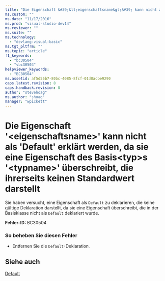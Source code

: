```yaml
---
title: "Die Eigenschaft &#39;&lt;eigenschaftsname&gt;&#39; kann nicht als &#39;Default&#39; erkl&#228;rt werden, da sie eine Eigenschaft des Basis&lt;typ&gt;s &#39;&lt;typname&gt;&#39; &#252;berschreibt, die ihrerseits keinen Standardwert darstellt | Microsoft Docs"
ms.custom: ""
ms.date: "11/17/2016"
ms.prod: "visual-studio-dev14"
ms.reviewer: ""
ms.suite: ""
ms.technology: 
  - "devlang-visual-basic"
ms.tgt_pltfrm: ""
ms.topic: "article"
f1_keywords: 
  - "bc30504"
  - "vbc30504"
helpviewer_keywords: 
  - "BC30504"
ms.assetid: af5d55b7-80bc-4085-8fcf-01d8acbe9290
caps.latest.revision: 8
caps.handback.revision: 8
author: "stevehoag"
ms.author: "shoag"
manager: "wpickett"
---
```

# Die Eigenschaft &#39;&lt;eigenschaftsname&gt;&#39; kann nicht als &#39;Default&#39; erkl&#228;rt werden, da sie eine Eigenschaft des Basis&lt;typ&gt;s &#39;&lt;typname&gt;&#39; &#252;berschreibt, die ihrerseits keinen Standardwert darstellt
Sie haben versucht, eine Eigenschaft als `Default` zu deklarieren, die keine gültige Deklaration darstellt, da sie eine Eigenschaft überschreibt, die in der Basisklasse nicht als `Default` deklariert wurde.  
  
 **Fehler\-ID:** BC30504  
  
### So beheben Sie diesen Fehler  
  
-   Entfernen Sie die `Default`\-Deklaration.  
  
## Siehe auch  
 [Default](../../visual-basic/language-reference/modifiers/default.md)